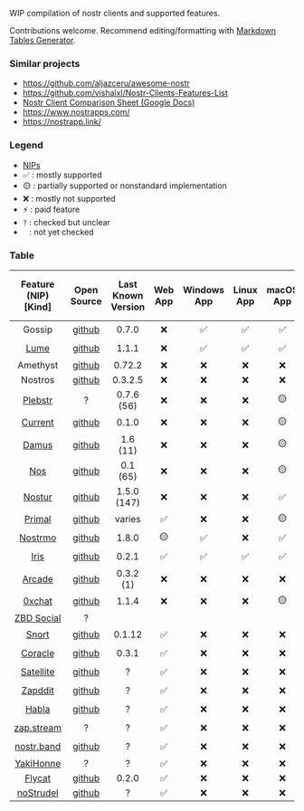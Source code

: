 WIP compilation of nostr clients and supported features.

Contributions welcome. Recommend editing/formatting with [Markdown Tables Generator](https://www.tablesgenerator.com/markdown_tables).

### Similar projects

- <https://github.com/aljazceru/awesome-nostr>
- <https://github.com/vishalxl/Nostr-Clients-Features-List>
- [Nostr Client Comparison Sheet (Google Docs)](https://docs.google.com/spreadsheets/d/1GjfN_eMiEywqXfKFHZMw4rLnoQLBXYEyl2NCEtsCXWw/edit)
- <https://www.nostrapps.com/>
- <https://nostrapp.link/>

### Legend

- [NIPs](https://github.com/nostr-protocol/nips)
- ✅ : mostly supported
- 🟡 : partially supported or nonstandard implementation
- ❌ : mostly not supported
- ⚡ : paid feature
- `?` : checked but unclear
- <code>&nbsp;</code> : not yet checked

### Table

| Feature (NIP) [Kind] | Open Source | Last Known Version | Web App | Windows App | Linux App | macOS App | iOS App | Android App | Integrated Wallet | Multi Account | View Event Relays | View User Relays | Access Raw/JSON | Follow Hashtags | Global Feed | Trending Feed | Rebroadcast | Translation | Push Notifications | Event Deletion (9) | Report (56) | Mute (51) [10000] | Zaps (57) | Reactions (25) | Microblogging [1] | Direct Message (4) | Chat Rooms (28) | Communities (172) | Long-form Content (23) | Pins (51) [10001] | Bookmarks (51) [30001] | Classifieds (99) | Live Streaming (53) | Badges (58) | Search (12, 50) | Content Warning (36) | Subject Tag (14) | Calendar Events (52) | Marketplaces (15) | Wallet Connect (47) | Nostr Connect (46) | Mnemonic Seed (6) | Proof of Work (13) | Relay Info (11) | Labeling & Reviews (32) |
|:---:|:---:|:---:|:---:|:---:|:---:|:---:|:---:|:---:|:---:|:---:|:---:|:---:|:---:|:---:|:---:|:---:|:---:|:---:|:---:|:---:|:---:|:---:|:---:|:---:|:---:|:---:|:---:|:---:|:---:|:---:|:---:|:---:|:---:|:---:|:---:|:---:|:---:|:---:|:---:|:---:|:---:|:---:|:---:|:---:|:---:|
| Gossip | [github](https://github.com/mikedilger/gossip) | 0.7.0 | ❌ | ✅ | ✅ | ✅ | ❌ | ❌ | ❌ | ❌ | 🟡 | 🟡 |  | ❌ |  |  |  |  |  | ✅ | ❌ | 🟡 | 🟡 | 🟡 | ✅ | ❌ | ❌ | ❌ | 🟡 |  | ❌ | ? | ❌ | ❌ | 🟡 | ✅ | ✅ |  |  |  |  |  |  |  |  |
| [Lume](https://lume.nu/) | [github](https://github.com/luminous-devs/lume) | 1.1.1 | ❌ | ✅ | ✅ | ✅ | ❌ | ❌ | ❌ | ❌ | ? | ? |  |  |  |  |  |  |  |  | ? | ? | 🟡 | ✅ | ✅ | ✅ | ❌ | ? | ? |  | ? | ? | ❌ | ? |  |  |  |  |  |  |  |  |  |  |  |
| Amethyst | [github](https://github.com/vitorpamplona/amethyst) | 0.72.2 | ❌ | ❌ | ❌ | ❌ | ❌ | ✅ | ❌ | ✅ | ? | ? |  | ✅ |  |  |  |  |  | ✅ | ✅ | ? | ✅ | ✅ | ✅ | ✅ | ❌ | ✅ | ✅ |  | ❌ | ✅ | ✅ | ✅ |  | ✅ | ✅ |  | ❌ |  |  | ❌ | ❌ | ✅ |  |
| Nostros | [github](https://github.com/KoalaSat/nostros) | 0.3.2.5 | ❌ | ❌ | ❌ | ❌ | ❌ | ✅ | ❌ | ? | ? | ? |  |  |  |  |  |  |  |  | ? | ? | ✅ | ? | ✅ | ✅ | ❌ | ? | ? |  | ✅ | ? | ? | ? |  |  |  |  |  |  |  |  |  |  |  |
| [Plebstr](https://plebstr.com/) | ? | 0.7.6 (56) | ❌ | ❌ | ❌ | 🟡 | ✅ | ✅ | ❌ | ❌ | ❌ | ✅ |  |  |  |  |  | ❌ | ❌ |  | ✅ | 🟡 | 🟡 | 🟡 | ✅ | ✅ | ❌ | ❌ | ? |  | ❌ | ? | ❌ | ❌ |  |  |  |  |  |  |  |  |  |  |  |
| [Current](https://app.getcurrent.io/) | [github](https://github.com/starbackr-com/current) | 0.1.0 | ❌ | ❌ | ❌ | 🟡 | ✅ | ✅ | ⚡ | ❌ | ? | ? |  | ❌ |  |  |  | ? | ⚡ |  | ✅ | 🟡 | ⚡ | 🟡 | ✅ | ✅ | ❌ | ❌ | ? |  | ❌ | ? | ❌ | ✅ |  |  |  |  |  |  |  |  |  |  |  |
| [Damus](https://damus.io/) | [github](https://github.com/damus-io/damus) | 1.6 (11) | ❌ | ❌ | ❌ | 🟡 | ✅ | ❌ | ❌ | ❌ | ❌ | ✅ |  | ✅ |  |  |  | ✅ | 🟡 | ❌ | ✅ | 🟡 | 🟡 | ✅ | ✅ | ✅ | ❌ | ❌ | ✅ |  | ✅ | ? | ❌ | ? | 🟡 | ❌ | ❌ |  |  |  |  |  |  | ✅ |  |
| [Nos](https://www.nos.social/) | [github](https://github.com/planetary-social/nos) | 0.1 (65) | ❌ | ❌ | ❌ | 🟡 | ✅ | ❌ | ❌ | ❌ | ❌ | ❌ | ✅ |  |  |  |  | ❌ | ? |  | ✅ | 🟡 | ? | 🟡 | ✅ | ❌ | ❌ | ❌ | ? |  | ❌ | ? | ❌ | ❌ | ? |  |  |  |  |  |  |  |  |  |  |
| [Nostur](https://nostur.com/) | [github](https://github.com/nostur-com/nostur-ios-public) | 1.5.0 (147) | ❌ | ❌ | ❌ | ✅ | ✅ | ❌ | ❌ | ✅ | ✅ | ? | ? |  |  |  |  | ❌ | ❌ |  | ✅ | 🟡 | 🟡 | 🟡 | ✅ | ✅ | ❌ | ❌ | ✅ |  | ✅ | ? | ❌ | ✅ | ✅ |  |  |  |  |  |  |  |  |  |  |
| [Primal](https://primal.net/) | [github](https://github.com/PrimalHQ) | varies | ✅ | ❌ | ❌ | 🟡 | ✅ | ✅ | ❌ | ❌ | ❌ | ❌ |  |  |  | ✅ | ✅ | ❌ | ❌ | ❌ | ✅ | ✅ | 🟡 | 🟡 | ✅ | 🟡 | ❌ | ❌ | ? |  | ❌ | ? | ❌ | ❌ | ✅ | ❌ | ❌ |  |  |  |  |  |  |  |  |
| [Nostrmo](https://github.com/haorendashu/nostrmo_faq) | [github](https://github.com/haorendashu/nostrmo) | 1.8.0 | 🟡 | ✅ | ❌ | ✅ | ✅ | ✅ | ❌ | ✅ | ? | ✅ | ✅ | ✅ | ? | ? | ✅ | 🟡 | ❌ |  | ? | 🟡 | ✅ | 🟡 | ✅ | ✅ | ❌ | ? | ? |  | ❌ | ? | ❌ | ❌ | 🟡 |  |  |  |  |  |  |  |  |  |  |
| [Iris](https://iris.to/) | [github](https://github.com/irislib/iris-messenger) | 0.2.1 | ✅ | ✅ | ✅ | ✅ | ✅ | ✅ | ❌ | ❌ | 🟡 | ❌ | ✅ |  |  | ✅ | ✅ | ❌ | ❌ | ✅ | ✅ | 🟡 | ✅ | 🟡 | ✅ | ✅ | ❌ | ? | ? |  | ❌ | ? | ❌ | ? | ✅ | ❌ | ❌ |  |  |  |  |  |  |  |  |
| [Arcade](https://thearcapp.com/) | [github](https://github.com/ArcadeLabsInc/arcade) | 0.3.2 (1) | ❌ | ❌ | ❌ | ❌ | ✅ | ✅ | ❌ | ❌ | ❌ | ? |  |  |  |  |  |  | ? |  | ❌ | ❌ | ❌ | ❌ | ❌ | ✅ | ✅ | ? | ? |  | ? | ? | ? |  |  |  |  |  |  |  |  |  |  |  |  |
| [0xchat](https://0xchat.com/) | [github](https://github.com/0xchat-app/0xchat-core) | 1.1.4 | ❌ | ❌ | ❌ | 🟡 | ✅ | ✅ | ❌ | ❌ |  |  |  |  |  |  |  |  | ✅ |  |  |  |  |  | ❌ | ✅ | ✅ |  |  |  |  |  |  |  |  |  |  |  |  |  |  |  |  |  |  |
| [ZBD Social](https://blog.zebedee.io/zbd-social-app/) | ? |  |  |  |  |  |  |  |  |  |  |  |  |  |  |  |  |  |  |  |  |  |  |  |  |  |  |  |  |  |  |  |  |  |  |  |  |  |  |  |  |  |  |  |  |
| [Snort](https://snort.social/) | [github](https://github.com/v0l/snort) | 0.1.12 | ✅ | ❌ | ❌ | ❌ | ❌ | ❌ | ❌ | N/A | ❌ | ✅ |  |  | ✅ | ✅ |  | ? |  | ✅ | ❌ | 🟡 | ✅ | 🟡 | ✅ | ✅ | ❌ | ? | ❌ | ✅ | ✅ | ? | ? | ✅ | ✅ | ✅ | ❌ |  |  |  |  |  |  | ✅ |  |
| [Coracle](https://coracle.social/) | [github](https://github.com/coracle-social/coracle) | 0.3.1 | ✅ | ❌ | ❌ | ❌ | ❌ | ❌ | ❌ | N/A | 🟡 | ✅ |  |  | ✅ | ? | ❌ | ❌ |  | ❌ | ❌ | 🟡 | ✅ | 🟡 | ✅ | ✅ | ✅ | ? | ✅ |  | ? | ? | ❌ | ❌ | 🟡 | ❌ | ❌ |  |  |  |  |  |  | ? | ✅ |
| [Satellite](https://satellite.earth/) | [github](https://github.com/lovvtide/satellite-web) | ? | ✅ | ❌ | ❌ | ❌ | ❌ | ❌ | ❌ | N/A | ? | ? | ✅ |  |  |  |  | ❌ |  |  | ❌ | ❌ | 🟡 | 🟡 | ✅ | ✅ | ❌ | ✅ | ❌ |  | ❌ | ? | ❌ | ❌ | 🟡 |  |  |  |  |  |  |  |  |  |  |
| [Zapddit](https://zapddit.com/) | [github](https://github.com/vivganes/zapddit) | ? | ✅ | ❌ | ❌ | ❌ | ❌ | ❌ | ❌ | N/A | ? | ? |  |  |  |  |  |  |  |  | ? | ? | ✅ | 🟡 | ✅ | ? | ❌ | ✅ | ? |  | ? | ? | ? |  |  |  |  |  |  |  |  |  |  |  |  |
| [Habla](https://habla.news/) | [github](https://github.com/verbiricha/habla.news) | ? | ✅ | ❌ | ❌ | ❌ | ❌ | ❌ | ❌ | N/A | ? | ? |  |  | ✅ |  |  |  |  |  | ? | ? | 🟡 | ? | ✅ | ? | ❌ | ? | ✅ |  | ? | ? | ❌ | ❌ | ? |  |  |  |  |  |  |  |  |  |  |
| [zap.stream](https://zap.stream/) | ? | ? | ✅ | ❌ | ❌ | ❌ | ❌ | ❌ | ❌ | N/A | ? | ? |  |  |  |  |  |  |  |  | ? | 🟡 | ✅ | ✅ | ❌ | ✅ | ❌ | ? | ❌ |  | ? | ? | ✅ |  |  |  |  |  |  |  |  |  |  |  |  |
| [nostr.band](https://nostr.band/) | [github](https://github.com/nostrband/nostr-band-app) | ? | ✅ | ❌ | ❌ | ❌ | ❌ | ❌ | ❌ | N/A | ✅ | ✅ | ✅ |  |  | ✅ | ❌ |  |  | ❌ |  |  | ✅ |  |  |  |  |  | 🟡 |  |  |  | ❌ |  | ✅ | ❌ | ❌ |  |  |  |  |  |  |  |  |
| [YakiHonne](https://yakihonne.com/) | ? | ? | ✅ | ❌ | ❌ | ❌ | ❌ | ❌ | ❌ |  |  |  |  |  |  |  |  |  |  |  |  |  |  |  |  |  |  |  | ✅ |  |  |  |  |  |  |  |  |  |  |  |  |  |  |  |  |
| [Flycat](https://flycat.club/) | [github](https://github.com/digi-monkey/flycat-web) | 0.2.0 | ✅ | ❌ | ❌ | ❌ | ❌ | ❌ | ❌ |  |  |  |  |  |  |  |  |  |  |  |  |  |  |  |  |  |  |  | ✅ |  |  |  |  |  |  |  |  |  |  |  |  |  |  |  |  |
| [noStrudel](https://nostrudel.ninja/) | [github](https://github.com/hzrd149/nostrudel) | ? | ✅ | ❌ | ❌ | ❌ | ❌ | ❌ | ❌ |  |  |  |  |  |  |  |  |  |  |  |  |  |  |  |  |  |  |  | ❌ |  |  |  |  |  |  |  |  |  |  |  |  |  |  |  |  |
